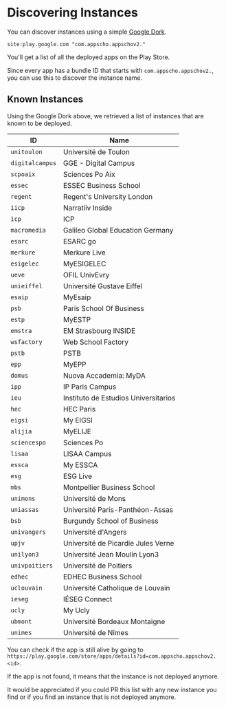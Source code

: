 # Discovering Instances

You can discover instances using a simple [Google Dork](https://www.google.com/search?q=site:play.google.com+%22com.appscho.appschov2.%22).

```plaintext
site:play.google.com "com.appscho.appschov2."
```

You'll get a list of all the deployed apps on the Play Store.

Since every app has a bundle ID that starts with `com.appscho.appschov2.`, you can use this to discover the instance name.

## Known Instances

Using the Google Dork above, we retrieved a list of instances that are known to be deployed.

| ID | Name |
| -- | ---- |
| `unitoulon` | Université de Toulon |
| `digitalcampus` | GGE - Digital Campus |
| `scpoaix` | Sciences Po Aix |
| `essec` | ESSEC Business School |
| `regent` | Regent's University London |
| `iicp` | Narratiiv Inside |
| `icp` | ICP |
| `macromedia` | Galileo Global Education Germany |
| `esarc` | ESARC go |
| `merkure` | Merkure Live |
| `esigelec` | MyESIGELEC |
| `ueve` | OFIL UnivEvry |
| `unieiffel` | Université Gustave Eiffel |
| `esaip` | MyEsaip |
| `psb` | Paris School Of Business |
| `estp` | MyESTP |
| `emstra` | EM Strasbourg INSIDE |
| `wsfactory` | Web School Factory |
| `pstb` | PSTB |
| `epp` | MyEPP |
| `domus` | Nuova Accademia: MyDA |
| `ipp` | IP Paris Campus |
| `ieu` | Instituto de Estudios Universitarios |
| `hec` | HEC Paris |
| `eigsi` | My EIGSI |
| `alijia` | MyELIJE |
| `sciencespo` | Sciences Po |
| `lisaa` | LISAA Campus |
| `essca` | My ESSCA |
| `esg` | ESG Live |
| `mbs` | Montpellier Business School |
| `unimons` | Université de Mons |
| `uniassas` | Université Paris-Panthéon-Assas |
| `bsb` | Burgundy School of Business |
| `univangers` | Université d'Angers |
| `upjv` | Université de Picardie Jules Verne |
| `unilyon3` | Université Jean Moulin Lyon3 |
| `univpoitiers` | Université de Poitiers |
| `edhec` | EDHEC Business School |
| `uclouvain` | Université Catholique de Louvain |
| `ieseg` | IÉSEG Connect |
| `ucly` | My Ucly |
| `ubmont` | Université Bordeaux Montaigne |
| `unimes` | Université de Nîmes |

You can check if the app is still alive by going to `https://play.google.com/store/apps/details?id=com.appscho.appschov2.<id>`.

If the app is not found, it means that the instance is not deployed anymore.

It would be appreciated if you could PR this list with any new instance you find or if you find an instance that is not deployed anymore.
